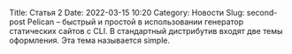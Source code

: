 Title: Статья 2
Date: 2022-03-15 10:20
Category: Новости
Slug: second-post
Pelican – быстрый и простой в использовании генератор статических сайтов с CLI. В стандартный дистрибутив входят две темы оформления. Эта тема называется simple.